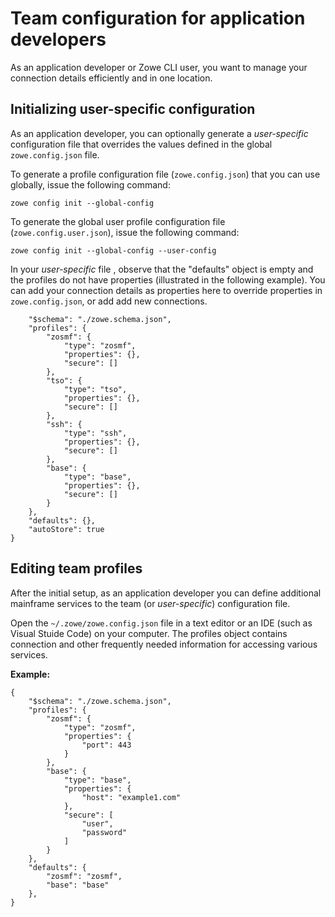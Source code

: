 # Team configuration for application developers

As an application developer or Zowe CLI user, you want to manage your connection details efficiently and in one location.

## Initializing user-specific configuration

As an application developer, you can optionally generate a *user-specific* configuration file that overrides the values defined in the global `zowe.config.json` file.

To generate a profile configuration file (`zowe.config.json`) that you can use globally, issue the following command:

```
zowe config init --global-config
```

To generate the global user profile configuration file (`zowe.config.user.json`), issue the following command:

```
zowe config init --global-config --user-config
```

In your *user-specific* file , observe that the "defaults" object is empty and the profiles do not have properties (illustrated in the following example). You can add your connection details as properties here to override properties in `zowe.config.json`, or add add new connections.

```{
    "$schema": "./zowe.schema.json",
    "profiles": {
        "zosmf": {
            "type": "zosmf",
            "properties": {},
            "secure": []
        },
        "tso": {
            "type": "tso",
            "properties": {},
            "secure": []
        },
        "ssh": {
            "type": "ssh",
            "properties": {},
            "secure": []
        },
        "base": {
            "type": "base",
            "properties": {},
            "secure": []
        }
    },
    "defaults": {},
    "autoStore": true
}

```

## Editing team profiles

After the initial setup, as an application developer you can define additional mainframe services to the team (or *user-specific*) configuration file.

Open the `~/.zowe/zowe.config.json` file in a text editor or an IDE (such as Visual Stuide Code) on your computer. The profiles object contains connection and other frequently needed information for accessing various services. 

**Example:**

```
{
    "$schema": "./zowe.schema.json",
    "profiles": {
        "zosmf": {
            "type": "zosmf",
            "properties": {
                "port": 443
            }
        },
        "base": {
            "type": "base",
            "properties": {
                "host": "example1.com"
            },
            "secure": [
                "user",
                "password"
            ]
        }
    },
    "defaults": {
        "zosmf": "zosmf",
        "base": "base"
    },
}
```
